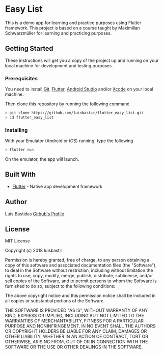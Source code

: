 # Easy List

This is a demo app for learning and practice purposes using Flutter framework. This project is based on a course taught by Maximilian Schwarzmüller for learning and practicing purposes.

## Getting Started

These instructions will get you a copy of the project up and running on your local machine for development and testing purposes.

### Prerequisites

You need to install [Git](https://git-scm.com/book/en/v2/Getting-Started-Installing-Git), [Flutter](https://flutter.io/), [Android Studio](https://developer.android.com/studio/) and/or [Xcode](https://developer.apple.com/xcode/) on your local machine.

Then clone this repository by running the following command

```bash
> git clone https://github.com/luisbastir/flutter_easy_list.git
> cd flutter_easy_list
```

### Installing

With your Emulator (Android or iOS) running, type the following

```bash
> flutter run
```

On the emulator, the app will launch.

## Built With

* [Flutter](https://flutter.io/) - Native app development framework

## Author

Luis Bastidas
[Github's Profile](https://github.com/luisbastir)

## License

MIT License

Copyright (c) 2018 luisbastir

Permission is hereby granted, free of charge, to any person obtaining a copy
of this software and associated documentation files (the "Software"), to deal
in the Software without restriction, including without limitation the rights
to use, copy, modify, merge, publish, distribute, sublicense, and/or sell
copies of the Software, and to permit persons to whom the Software is
furnished to do so, subject to the following conditions:

The above copyright notice and this permission notice shall be included in all
copies or substantial portions of the Software.

THE SOFTWARE IS PROVIDED "AS IS", WITHOUT WARRANTY OF ANY KIND, EXPRESS OR
IMPLIED, INCLUDING BUT NOT LIMITED TO THE WARRANTIES OF MERCHANTABILITY,
FITNESS FOR A PARTICULAR PURPOSE AND NONINFRINGEMENT. IN NO EVENT SHALL THE
AUTHORS OR COPYRIGHT HOLDERS BE LIABLE FOR ANY CLAIM, DAMAGES OR OTHER
LIABILITY, WHETHER IN AN ACTION OF CONTRACT, TORT OR OTHERWISE, ARISING FROM,
OUT OF OR IN CONNECTION WITH THE SOFTWARE OR THE USE OR OTHER DEALINGS IN THE
SOFTWARE.